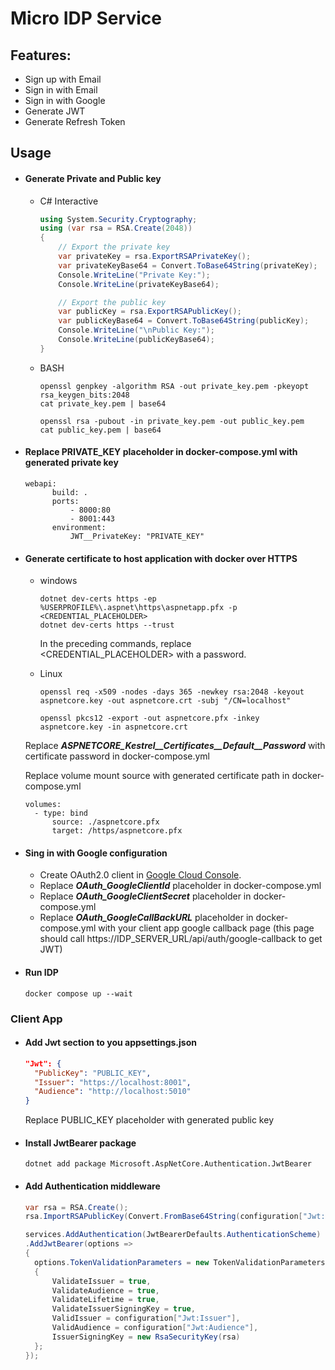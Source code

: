# Micro IDP Service

## Features:

- Sign up with Email
- Sign in with Email
- Sign in with Google
- Generate JWT
- Generate Refresh Token

## Usage

- #### Generate Private and Public key

  - C# Interactive

    ```C#
    using System.Security.Cryptography;
    using (var rsa = RSA.Create(2048))
    {
    	// Export the private key
    	var privateKey = rsa.ExportRSAPrivateKey();
    	var privateKeyBase64 = Convert.ToBase64String(privateKey);
    	Console.WriteLine("Private Key:");
    	Console.WriteLine(privateKeyBase64);

    	// Export the public key
    	var publicKey = rsa.ExportRSAPublicKey();
    	var publicKeyBase64 = Convert.ToBase64String(publicKey);
    	Console.WriteLine("\nPublic Key:");
    	Console.WriteLine(publicKeyBase64);
    }
    ```

  - BASH

    ```SHELL
    openssl genpkey -algorithm RSA -out private_key.pem -pkeyopt rsa_keygen_bits:2048
    cat private_key.pem | base64

    openssl rsa -pubout -in private_key.pem -out public_key.pem
    cat public_key.pem | base64
    ```

- #### Replace PRIVATE_KEY placeholder in docker-compose.yml with generated private key

  ```YML
  webapi:
  		build: .
  		ports:
  			- 8000:80
  			- 8001:443
  		environment:
  			JWT__PrivateKey: "PRIVATE_KEY"
  ```

- #### Generate certificate to host application with docker over HTTPS

  - windows

    ```SHELL
    dotnet dev-certs https -ep %USERPROFILE%\.aspnet\https\aspnetapp.pfx -p <CREDENTIAL_PLACEHOLDER>
    dotnet dev-certs https --trust
    ```

    In the preceding commands, replace <CREDENTIAL_PLACEHOLDER> with a password.

  - Linux

    ```SHELL
    openssl req -x509 -nodes -days 365 -newkey rsa:2048 -keyout aspnetcore.key -out aspnetcore.crt -subj "/CN=localhost"
    ```

    ```SHELL
    openssl pkcs12 -export -out aspnetcore.pfx -inkey aspnetcore.key -in aspnetcore.crt
    ```

  Replace **_ASPNETCORE_Kestrel\_\_Certificates\_\_Default\_\_Password_** with certificate password in docker-compose.yml

  Replace volume mount source with generated certificate path in docker-compose.yml

  ```YML
  volumes:
  	- type: bind
  		source: ./aspnetcore.pfx
  		target: /https/aspnetcore.pfx
  ```

- #### Sing in with Google configuration

  - Create OAuth2.0 client in [Google Cloud Console](https://console.cloud.google.com).
  - Replace **_OAuth_GoogleClientId_** placeholder in docker-compose.yml
  - Replace **_OAuth_GoogleClientSecret_** placeholder in docker-compose.yml
  - Replace **_OAuth_GoogleCallBackURL_** placeholder in docker-compose.yml with your client app google callback page (this page should call https://IDP_SERVER_URL/api/auth/google-callback to get JWT)

- #### Run IDP

  ```SHELL
  docker compose up --wait
  ```

### Client App

- #### Add Jwt section to you appsettings.json

  ```JSON
  "Jwt": {
  	"PublicKey": "PUBLIC_KEY",
  	"Issuer": "https://localhost:8001",
  	"Audience": "http://localhost:5010"
  }
  ```

  Replace PUBLIC_KEY placeholder with generated public key

- #### Install JwtBearer package
  ```SHELL
  dotnet add package Microsoft.AspNetCore.Authentication.JwtBearer
  ```
- #### Add Authentication middleware

  ```C#
  var rsa = RSA.Create();
  rsa.ImportRSAPublicKey(Convert.FromBase64String(configuration["Jwt:PublicKey"] ?? ""), out _);

  services.AddAuthentication(JwtBearerDefaults.AuthenticationScheme)
  .AddJwtBearer(options =>
  {
  	options.TokenValidationParameters = new TokenValidationParameters
  	{
  		ValidateIssuer = true,
  		ValidateAudience = true,
  		ValidateLifetime = true,
  		ValidateIssuerSigningKey = true,
  		ValidIssuer = configuration["Jwt:Issuer"],
  		ValidAudience = configuration["Jwt:Audience"],
  		IssuerSigningKey = new RsaSecurityKey(rsa)
  	};
  });
  ```
